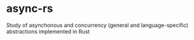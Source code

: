 # async-rs
Study of asynchonous and concurrency (general and language-specific) abstractions implemented in Rust
